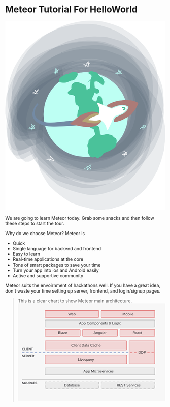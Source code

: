 # Meteor Tutorial For HelloWorld


<img src="assets/logo.svg">

We are going to learn Meteor today. Grab some snacks and then follow these steps to start the tour.

Why do we choose Meteor? Meteor is 

* Quick
* Single language for backend and frontend
* Easy to learn
* Real-time applications at the core
* Tons of smart packages to save your time
* Turn your app into ios and Android easily
* Active and supportive community

Meteor suits the envoirnment of hackathons well. If you have a great idea, don't waste your time setting up server, frontend, and login/signup pages.

> This is a clear chart to show Meteor main architecture.
> <img src="assets/meteor-arch.png">